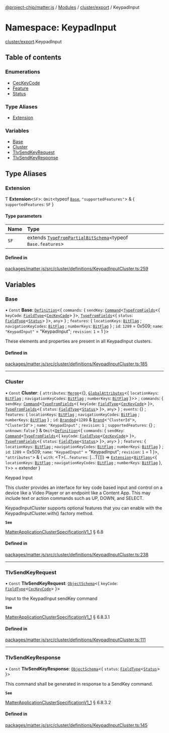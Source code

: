[@project-chip/matter.js](../README.md) / [Modules](../modules.md) / [cluster/export](cluster_export.md) / KeypadInput

# Namespace: KeypadInput

[cluster/export](cluster_export.md).KeypadInput

## Table of contents

### Enumerations

- [CecKeyCode](../enums/cluster_export.KeypadInput.CecKeyCode.md)
- [Feature](../enums/cluster_export.KeypadInput.Feature.md)
- [Status](../enums/cluster_export.KeypadInput.Status.md)

### Type Aliases

- [Extension](cluster_export.KeypadInput.md#extension)

### Variables

- [Base](cluster_export.KeypadInput.md#base)
- [Cluster](cluster_export.KeypadInput.md#cluster)
- [TlvSendKeyRequest](cluster_export.KeypadInput.md#tlvsendkeyrequest)
- [TlvSendKeyResponse](cluster_export.KeypadInput.md#tlvsendkeyresponse)

## Type Aliases

### Extension

Ƭ **Extension**<`SF`\>: `Omit`<typeof [`Base`](cluster_export.KeypadInput.md#base), ``"supportedFeatures"``\> & { `supportedFeatures`: `SF`  }

#### Type parameters

| Name | Type |
| :------ | :------ |
| `SF` | extends [`TypeFromPartialBitSchema`](schema_export.md#typefrompartialbitschema)<typeof `Base.features`\> |

#### Defined in

[packages/matter.js/src/cluster/definitions/KeypadInputCluster.ts:259](https://github.com/project-chip/matter.js/blob/b7330d72/packages/matter.js/src/cluster/definitions/KeypadInputCluster.ts#L259)

## Variables

### Base

• `Const` **Base**: [`Definition`](cluster_export.ClusterFactory.md#definition)<{ `commands`: { `sendKey`: [`Command`](cluster_export.md#command)<[`TypeFromFields`](tlv_export.md#typefromfields)<{ `keyCode`: [`FieldType`](../interfaces/tlv_export.FieldType.md)<[`CecKeyCode`](../enums/cluster_export.KeypadInput.CecKeyCode.md)\>  }\>, [`TypeFromFields`](tlv_export.md#typefromfields)<{ `status`: [`FieldType`](../interfaces/tlv_export.FieldType.md)<[`Status`](../enums/cluster_export.KeypadInput.Status.md)\>  }\>, `any`\>  } ; `features`: { `locationKeys`: [`BitFlag`](schema_export.md#bitflag-1) ; `navigationKeyCodes`: [`BitFlag`](schema_export.md#bitflag-1) ; `numberKeys`: [`BitFlag`](schema_export.md#bitflag-1)  } ; `id`: ``1289`` = 0x509; `name`: ``"KeypadInput"`` = "KeypadInput"; `revision`: ``1`` = 1 }\>

These elements and properties are present in all KeypadInput clusters.

#### Defined in

[packages/matter.js/src/cluster/definitions/KeypadInputCluster.ts:185](https://github.com/project-chip/matter.js/blob/b7330d72/packages/matter.js/src/cluster/definitions/KeypadInputCluster.ts#L185)

___

### Cluster

• `Const` **Cluster**: { `attributes`: [`Merge`](util_export.md#merge)<{}, [`GlobalAttributes`](cluster_export.md#globalattributes-1)<{ `locationKeys`: [`BitFlag`](schema_export.md#bitflag-1) ; `navigationKeyCodes`: [`BitFlag`](schema_export.md#bitflag-1) ; `numberKeys`: [`BitFlag`](schema_export.md#bitflag-1)  }\>\> ; `commands`: { `sendKey`: [`Command`](cluster_export.md#command)<[`TypeFromFields`](tlv_export.md#typefromfields)<{ `keyCode`: [`FieldType`](../interfaces/tlv_export.FieldType.md)<[`CecKeyCode`](../enums/cluster_export.KeypadInput.CecKeyCode.md)\>  }\>, [`TypeFromFields`](tlv_export.md#typefromfields)<{ `status`: [`FieldType`](../interfaces/tlv_export.FieldType.md)<[`Status`](../enums/cluster_export.KeypadInput.Status.md)\>  }\>, `any`\>  } ; `events`: {} ; `features`: { `locationKeys`: [`BitFlag`](schema_export.md#bitflag-1) ; `navigationKeyCodes`: [`BitFlag`](schema_export.md#bitflag-1) ; `numberKeys`: [`BitFlag`](schema_export.md#bitflag-1)  } ; `id`: [`Branded`](util_export.md#branded)<``1289`` & [`Brand`](util_export.md#brand)<``"ClusterId"``\>, ``"ClusterId"``\> ; `name`: ``"KeypadInput"`` ; `revision`: ``1`` ; `supportedFeatures`: {} ; `unknown`: ``false``  } & `Omit`<[`Definition`](cluster_export.ClusterFactory.md#definition)<{ `commands`: { `sendKey`: [`Command`](cluster_export.md#command)<[`TypeFromFields`](tlv_export.md#typefromfields)<{ `keyCode`: [`FieldType`](../interfaces/tlv_export.FieldType.md)<[`CecKeyCode`](../enums/cluster_export.KeypadInput.CecKeyCode.md)\>  }\>, [`TypeFromFields`](tlv_export.md#typefromfields)<{ `status`: [`FieldType`](../interfaces/tlv_export.FieldType.md)<[`Status`](../enums/cluster_export.KeypadInput.Status.md)\>  }\>, `any`\>  } ; `features`: { `locationKeys`: [`BitFlag`](schema_export.md#bitflag-1) ; `navigationKeyCodes`: [`BitFlag`](schema_export.md#bitflag-1) ; `numberKeys`: [`BitFlag`](schema_export.md#bitflag-1)  } ; `id`: ``1289`` = 0x509; `name`: ``"KeypadInput"`` = "KeypadInput"; `revision`: ``1`` = 1 }\>, ``"attributes"``\> & { `with`: <T\>(...`features`: [...T[]]) => [`Extension`](cluster_export.KeypadInput.md#extension)<[`BitFlags`](schema_export.md#bitflags)<{ `locationKeys`: [`BitFlag`](schema_export.md#bitflag-1) ; `navigationKeyCodes`: [`BitFlag`](schema_export.md#bitflag-1) ; `numberKeys`: [`BitFlag`](schema_export.md#bitflag-1)  }, `T`\>\> = extender }

Keypad Input

This cluster provides an interface for key code based input and control on a device like a Video Player or an
endpoint like a Content App. This may include text or action commands such as UP, DOWN, and SELECT.

KeypadInputCluster supports optional features that you can enable with the KeypadInputCluster.with() factory
method.

**`See`**

[MatterApplicationClusterSpecificationV1_1](../interfaces/spec_export.MatterApplicationClusterSpecificationV1_1.md) § 6.8

#### Defined in

[packages/matter.js/src/cluster/definitions/KeypadInputCluster.ts:238](https://github.com/project-chip/matter.js/blob/b7330d72/packages/matter.js/src/cluster/definitions/KeypadInputCluster.ts#L238)

___

### TlvSendKeyRequest

• `Const` **TlvSendKeyRequest**: [`ObjectSchema`](../classes/tlv_export.ObjectSchema.md)<{ `keyCode`: [`FieldType`](../interfaces/tlv_export.FieldType.md)<[`CecKeyCode`](../enums/cluster_export.KeypadInput.CecKeyCode.md)\>  }\>

Input to the KeypadInput sendKey command

**`See`**

[MatterApplicationClusterSpecificationV1_1](../interfaces/spec_export.MatterApplicationClusterSpecificationV1_1.md) § 6.8.3.1

#### Defined in

[packages/matter.js/src/cluster/definitions/KeypadInputCluster.ts:111](https://github.com/project-chip/matter.js/blob/b7330d72/packages/matter.js/src/cluster/definitions/KeypadInputCluster.ts#L111)

___

### TlvSendKeyResponse

• `Const` **TlvSendKeyResponse**: [`ObjectSchema`](../classes/tlv_export.ObjectSchema.md)<{ `status`: [`FieldType`](../interfaces/tlv_export.FieldType.md)<[`Status`](../enums/cluster_export.KeypadInput.Status.md)\>  }\>

This command shall be generated in response to a SendKey command.

**`See`**

[MatterApplicationClusterSpecificationV1_1](../interfaces/spec_export.MatterApplicationClusterSpecificationV1_1.md) § 6.8.3.2

#### Defined in

[packages/matter.js/src/cluster/definitions/KeypadInputCluster.ts:145](https://github.com/project-chip/matter.js/blob/b7330d72/packages/matter.js/src/cluster/definitions/KeypadInputCluster.ts#L145)
